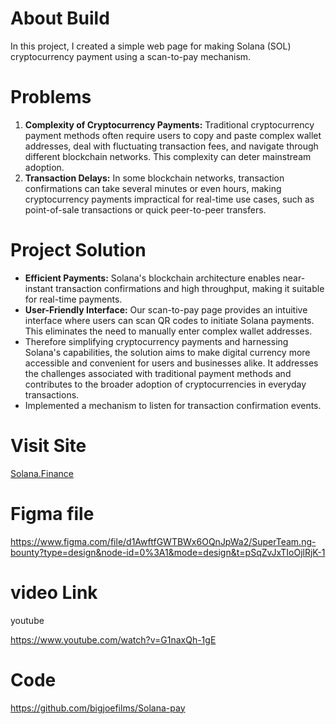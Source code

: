 # About Build

In this project, I created a simple web page for making Solana (SOL) cryptocurrency payment
using a scan-to-pay mechanism.

# Problems

1. **Complexity of Cryptocurrency Payments:** Traditional cryptocurrency payment methods often require users to copy and paste complex wallet addresses, deal with fluctuating transaction fees, and navigate through different blockchain networks. This complexity can deter mainstream adoption.
2. **Transaction Delays:** In some blockchain networks, transaction confirmations can take several minutes or even hours, making cryptocurrency payments impractical for real-time use cases, such as point-of-sale transactions or quick peer-to-peer transfers.

# Project Solution

- **Efficient Payments:** Solana's blockchain architecture enables near-instant transaction confirmations and high throughput, making it suitable for real-time payments.
- **User-Friendly Interface:** Our scan-to-pay page provides an intuitive interface where users can scan QR codes to initiate Solana payments. This eliminates the need to manually enter complex wallet addresses.
- Therefore simplifying cryptocurrency payments and harnessing Solana's capabilities, the solution aims to make digital currency more accessible and convenient for users and businesses alike. It addresses the challenges associated with traditional payment methods and contributes to the broader adoption of cryptocurrencies in everyday transactions.
- Implemented a mechanism to listen for transaction confirmation events.

# Visit Site

[Solana.Finance](https://solana-f1cxclxq7-bigjoefilms-projects.vercel.app/)

# Figma file

https://www.figma.com/file/d1AwftfGWTBWx6OQnJpWa2/SuperTeam.ng-bounty?type=design&node-id=0%3A1&mode=design&t=pSqZvJxTIoOjlRjK-1

# video Link
youtube 

https://www.youtube.com/watch?v=G1naxQh-1gE

# Code

https://github.com/bigjoefilms/Solana-pay